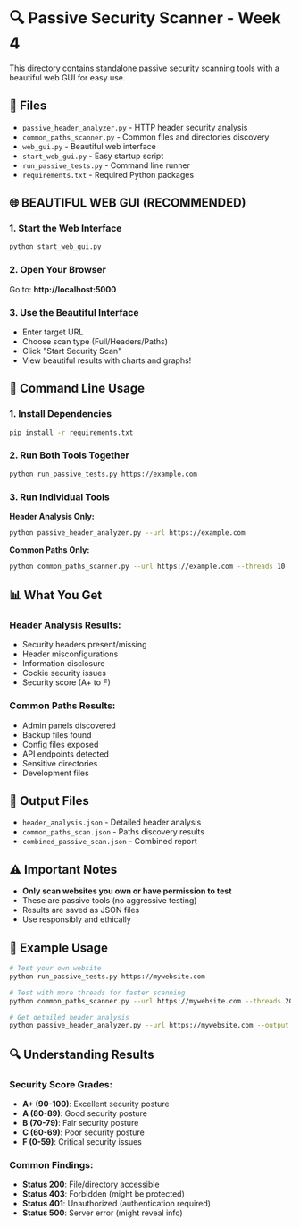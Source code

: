 # 🔍 Passive Security Scanner - Week 4

This directory contains standalone passive security scanning tools with a beautiful web GUI for easy use.

## 📁 Files

- `passive_header_analyzer.py` - HTTP header security analysis
- `common_paths_scanner.py` - Common files and directories discovery
- `web_gui.py` - Beautiful web interface
- `start_web_gui.py` - Easy startup script
- `run_passive_tests.py` - Command line runner
- `requirements.txt` - Required Python packages

## 🌐 **BEAUTIFUL WEB GUI (RECOMMENDED)**

### 1. Start the Web Interface
```bash
python start_web_gui.py
```

### 2. Open Your Browser
Go to: **http://localhost:5000**

### 3. Use the Beautiful Interface
- Enter target URL
- Choose scan type (Full/Headers/Paths)
- Click "Start Security Scan"
- View beautiful results with charts and graphs!

## 🚀 Command Line Usage

### 1. Install Dependencies
```bash
pip install -r requirements.txt
```

### 2. Run Both Tools Together
```bash
python run_passive_tests.py https://example.com
```

### 3. Run Individual Tools

**Header Analysis Only:**
```bash
python passive_header_analyzer.py --url https://example.com
```

**Common Paths Only:**
```bash
python common_paths_scanner.py --url https://example.com --threads 10
```

## 📊 What You Get

### Header Analysis Results:
- Security headers present/missing
- Header misconfigurations
- Information disclosure
- Cookie security issues
- Security score (A+ to F)

### Common Paths Results:
- Admin panels discovered
- Backup files found
- Config files exposed
- API endpoints detected
- Sensitive directories
- Development files

## 📁 Output Files

- `header_analysis.json` - Detailed header analysis
- `common_paths_scan.json` - Paths discovery results
- `combined_passive_scan.json` - Combined report

## ⚠️ Important Notes

- **Only scan websites you own or have permission to test**
- These are passive tools (no aggressive testing)
- Results are saved as JSON files
- Use responsibly and ethically

## 🎯 Example Usage

```bash
# Test your own website
python run_passive_tests.py https://mywebsite.com

# Test with more threads for faster scanning
python common_paths_scanner.py --url https://mywebsite.com --threads 20

# Get detailed header analysis
python passive_header_analyzer.py --url https://mywebsite.com --output detailed_headers.json
```

## 🔍 Understanding Results

### Security Score Grades:
- **A+ (90-100)**: Excellent security posture
- **A (80-89)**: Good security posture
- **B (70-79)**: Fair security posture
- **C (60-69)**: Poor security posture
- **F (0-59)**: Critical security issues

### Common Findings:
- **Status 200**: File/directory accessible
- **Status 403**: Forbidden (might be protected)
- **Status 401**: Unauthorized (authentication required)
- **Status 500**: Server error (might reveal info)
